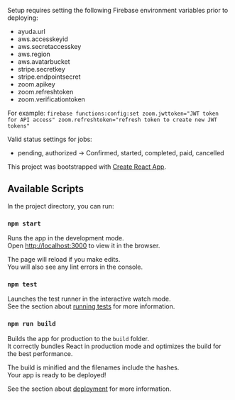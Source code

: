 Setup requires setting the following Firebase environment variables prior to deploying:
* ayuda.url
* aws.accesskeyid
* aws.secretaccesskey
* aws.region
* aws.avatarbucket
* stripe.secretkey
* stripe.endpointsecret
* zoom.apikey
* zoom.refreshtoken
* zoom.verificationtoken

For example: 
`firebase functions:config:set zoom.jwttoken="JWT token for API access" zoom.refreshtoken="refresh token to create new JWT tokens"`

Valid status settings for jobs:
* pending, authorized -> Confirmed, started, completed, paid, cancelled


This project was bootstrapped with [Create React App](https://github.com/facebook/create-react-app).

## Available Scripts

In the project directory, you can run:

### `npm start`

Runs the app in the development mode.<br />
Open [http://localhost:3000](http://localhost:3000) to view it in the browser.

The page will reload if you make edits.<br />
You will also see any lint errors in the console.

### `npm test`

Launches the test runner in the interactive watch mode.<br />
See the section about [running tests](https://facebook.github.io/create-react-app/docs/running-tests) for more information.

### `npm run build`

Builds the app for production to the `build` folder.<br />
It correctly bundles React in production mode and optimizes the build for the best performance.

The build is minified and the filenames include the hashes.<br />
Your app is ready to be deployed!

See the section about [deployment](https://facebook.github.io/create-react-app/docs/deployment) for more information.


